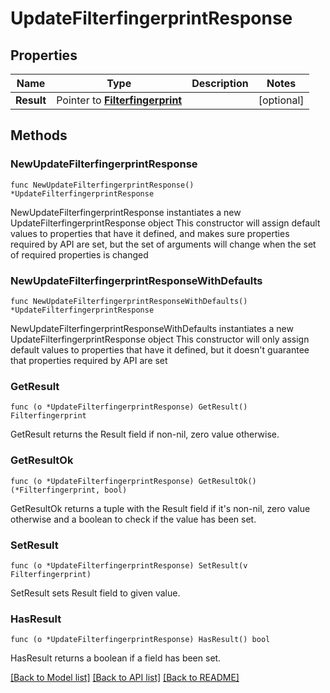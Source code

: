 # UpdateFilterfingerprintResponse

## Properties

Name | Type | Description | Notes
------------ | ------------- | ------------- | -------------
**Result** | Pointer to [**Filterfingerprint**](Filterfingerprint.md) |  | [optional] 

## Methods

### NewUpdateFilterfingerprintResponse

`func NewUpdateFilterfingerprintResponse() *UpdateFilterfingerprintResponse`

NewUpdateFilterfingerprintResponse instantiates a new UpdateFilterfingerprintResponse object
This constructor will assign default values to properties that have it defined,
and makes sure properties required by API are set, but the set of arguments
will change when the set of required properties is changed

### NewUpdateFilterfingerprintResponseWithDefaults

`func NewUpdateFilterfingerprintResponseWithDefaults() *UpdateFilterfingerprintResponse`

NewUpdateFilterfingerprintResponseWithDefaults instantiates a new UpdateFilterfingerprintResponse object
This constructor will only assign default values to properties that have it defined,
but it doesn't guarantee that properties required by API are set

### GetResult

`func (o *UpdateFilterfingerprintResponse) GetResult() Filterfingerprint`

GetResult returns the Result field if non-nil, zero value otherwise.

### GetResultOk

`func (o *UpdateFilterfingerprintResponse) GetResultOk() (*Filterfingerprint, bool)`

GetResultOk returns a tuple with the Result field if it's non-nil, zero value otherwise
and a boolean to check if the value has been set.

### SetResult

`func (o *UpdateFilterfingerprintResponse) SetResult(v Filterfingerprint)`

SetResult sets Result field to given value.

### HasResult

`func (o *UpdateFilterfingerprintResponse) HasResult() bool`

HasResult returns a boolean if a field has been set.


[[Back to Model list]](../README.md#documentation-for-models) [[Back to API list]](../README.md#documentation-for-api-endpoints) [[Back to README]](../README.md)


